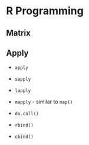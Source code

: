 # R Programming

## Matrix

## Apply
* `apply`
* `sapply`
* `lapply`
* `mapply` - similar to `map()`

* `do.call()`
* `rbind()`
* `cbind()`
